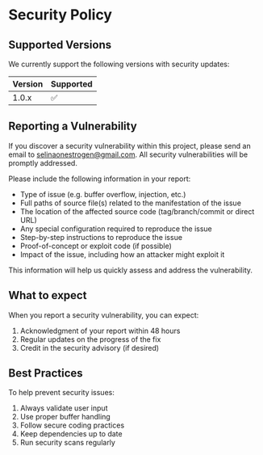 # Security Policy

## Supported Versions

We currently support the following versions with security updates:

| Version | Supported          |
| ------- | ------------------ |
| 1.0.x   | :white_check_mark: |

## Reporting a Vulnerability

If you discover a security vulnerability within this project, please send an email to selinaonestrogen@gmail.com. All security vulnerabilities will be promptly addressed.

Please include the following information in your report:
- Type of issue (e.g. buffer overflow, injection, etc.)
- Full paths of source file(s) related to the manifestation of the issue
- The location of the affected source code (tag/branch/commit or direct URL)
- Any special configuration required to reproduce the issue
- Step-by-step instructions to reproduce the issue
- Proof-of-concept or exploit code (if possible)
- Impact of the issue, including how an attacker might exploit it

This information will help us quickly assess and address the vulnerability.

## What to expect

When you report a security vulnerability, you can expect:

1. Acknowledgment of your report within 48 hours
2. Regular updates on the progress of the fix
3. Credit in the security advisory (if desired)

## Best Practices

To help prevent security issues:

1. Always validate user input
2. Use proper buffer handling
3. Follow secure coding practices
4. Keep dependencies up to date
5. Run security scans regularly 